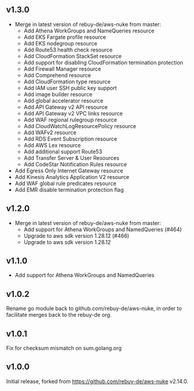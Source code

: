 ## v1.3.0
- Merge in latest version of rebuy-de/aws-nuke from master:
  * Add Athena WorkGroups and NameQueries resource
  * Add EKS Fargate profile resource
  * Add EKS nodegroup resource
  * Add Route53 health check resource
  * Add CloudFormation StackSet resource
  * Add support for disabling CloudFormation termination protection
  * Add Firewall Manager resource
  * Add Comprehend resource
  * Add CloudFormation type resource
  * Add IAM user SSH public key support
  * Add image builder resource
  * Add global accelerator resource
  * Add API Gateway v2 API resource
  * Add API Gateway v2 VPC links resource
  * Add WAF regional rulegroup resource
  * Add CloudWatchLogResourcePolicy resource
  * Add WAFv2 resource
  * Add RDS Event Subscription resource
  * Add AWS Lex resource
  * Add additional support Route53
  * Add Transfer Server & User Resources
  * Add CodeStar Notification Rules resource
- Add Egress Only Internet Gateway resource
- Add Kinesis Analytics Application V2 resource
- Add WAF global rule predicates resource
- Add EMR disable termination protection flag

## v1.2.0

- Merge in latest version of rebuy-de/aws-nuke from master:
  * Add support for Athena WorkGroups and NamedQueries (#464)
  * Upgrade to aws sdk version 1.28.12 (#466)
  * Upgrade to aws sdk version 1.28.12

## v1.1.0

- Add support for Athena WorkGroups and NamedQueries

## v1.0.2

Rename go module back to github.com/rebuy-de/aws-nuke, in order to facilitate merges back to the rebuy-de org.

## v1.0.1

Fix for checksum mismatch on sum.golang.org

## v1.0.0

Initial release, forked from https://github.com/rebuy-de/aws-nuke v2.14.0.
